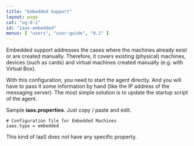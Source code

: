 ```yaml
---
title: "Embedded Support"
layout: page
cat: "ug-0-1"
id: "iaas-embedded"
menus: [ "users", "user-guide", "0.1" ]
---
```


Embedded support addresses the cases where the machines already exist or are created manually.
Therefore, it covers existing (physical) machines, devices (such as cards) and virtual machines created
manually (e.g. with Virtual Box).

With this configuration, you need to start the agent directly.
And you will have to pass it some information by hand (like the IP address of the messaging server).
The most simple solution is to update the startup script of the agent.

Sample **iaas.properties**.
Just copy / paste and edit.

```properties
# Configuration file for Embedded Machines
iaas.type = embedded
```

This kind of IaaS does not have any specific property.
